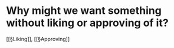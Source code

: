 # Why might we want something without liking or approving of it?
[[§Liking]], [[§Approving]]

<!-- #p1 -->

<!-- {BearID:DA9C85DB-7B25-41F5-A38A-C29109E5556E-16650-00002825742BB398} -->

